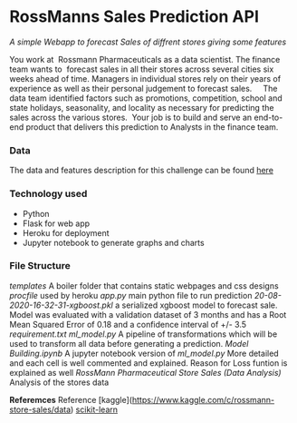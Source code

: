 # RossManns Sales Prediction API
*A simple Webapp to forecast Sales of diffrent stores giving some features*

You work at ​ Rossmann Pharmaceuticals​  as a data scientist. The finance team wants to 
forecast sales in all their stores across several cities six weeks ahead of time. Managers in individual stores rely on their years of experience as well as their personal judgement to forecast sales.  
 
The data team identified factors such as promotions, competition, school and state holidays,
seasonality, and locality as necessary for predicting the sales across the various stores. 
Your job is to build and serve an end-to-end product that delivers this prediction to Analysts in the finance team.  

### Data
The data and features description for this challenge can be found [here](https://www.kaggle.com/c/rossmann-store-sales/data)

### Technology used
<ul>
    <li>Python</li>
    <li>Flask for web app</li> 
    <li>Heroku  for deployment</li> 
    <li>Jupyter notebook to generate graphs and charts</li>
</ul>

### File Structure

*templates*
    A boiler folder that contains static webpages and css designs <br>
*procfile* used by heroku 
*app.py* main python file to run prediction
*20-08-2020-16-32-31-xgboost.pkl* a serialized xgboost model to forecast sale. Model was evaluated with a validation dataset of 3 months and has a Root Mean Squared Error of 0.18 and a confidence interval of +/- 3.5
*requirement.txt*
*ml_model.py* A pipeline of transformations which will be used to transform all data before generating a prediction.
*Model Building.ipynb* A jupyter notebook version of *ml_model.py* More detailed and each cell is well commented and explained. Reason for Loss funtion is explained as well 
*RossMann Pharmaceutical Store Sales (Data Analysis)* Analysis of the stores data


**Referemces**
Reference 
[kaggle]​(​https://www.kaggle.com/c/rossmann-store-sales/data)
[scikit-learn](http://scikit-learn.org/stable/modules/generated/sklearn.ensemble.RandomForestRegressor.html)
 
 